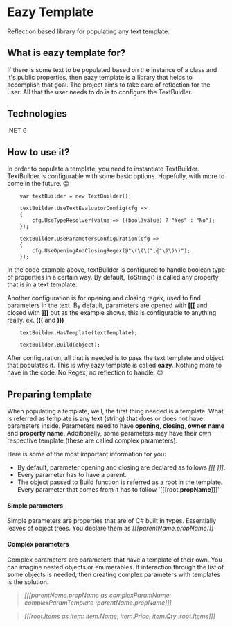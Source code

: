 # Eazy Template

Reflection based library for populating any text template.

## What is eazy template for?

If there is some text to be populated based on the instance of a class and it's public properties, then eazy template is a library that helps to accomplish that goal.
The project aims to take care of reflection for the user. All that the user needs to do is to configure the TextBuidler.

## Technologies

.NET 6

## How to use it?

In order to populate a template, you need to instantiate TextBuilder. TextBuilder is configurable with some basic options. Hopefully, with more to come in the future. :blush:
```
    var textBuilder = new TextBuilder();

    textBuilder.UseTextEvaluatorConfig(cfg =>
    {
        cfg.UseTypeResolver(value => ((bool)value) ? "Yes" : "No");
    });

    textBuilder.UseParametersConfiguration(cfg =>
    {
        cfg.UseOpeningAndClosingRegex(@"\(\(\(",@"\)\)\)");
    });
```
In the code example above, textBuilder is configured to handle boolean type of properties in a certain way. By default, ToString() is called any property that is in a text template.

Another configuration is for opening and closing regex, used to find parameters in the text. By default, parameters are opened with **[[[** and closed with **]]]** but as the example shows, this is configurable to anything really. ex. **(((** and **)))**

```
    textBuilder.HasTemplate(textTemplate);

    textBuilder.Build(object);
```
After configuration, all that is needed is to pass the text template and object that populates it. This is why eazy template is called **eazy**. Nothing more to have in the code. No Regex, no reflection to handle. :blush:

## Preparing template

When populating a template, well, the first thing needed is a template. What is referred as template is any text (string) that does or does not have parameters inside. Parameters need to have **opening**, **closing**, **owner name** and **property name**. Additionally, some parameters may have their own respective template (these are called complex parameters).

Here is some of the most important information for you:

- By default, parameter opening and closing are declared as follows *[[[* *]]]*.
- Every parameter has to have a parent.
- The object passed to Build function is referred as a root in the template. Every parameter that comes from it has to follow '[[[root.**propName**]]]'

#### Simple parameters

Simple parameters are properties that are of C# built in types. Essentially leaves of object trees. You declare them as *[[[parentName.propName]]]*

#### Complex parameters

Complex parameters are parameters that have a template of their own. You can imagine nested objects or enumerables. If interaction through the list of some objects is needed, then creating complex parameters with templates is the solution. 

>*[[[parentName.propName as complexParamName: complexParamTemplate :parentName.propName]]]*

>*[[[root.Items as item: item.Name, item.Price, item.Qty :root.Items]]]*

